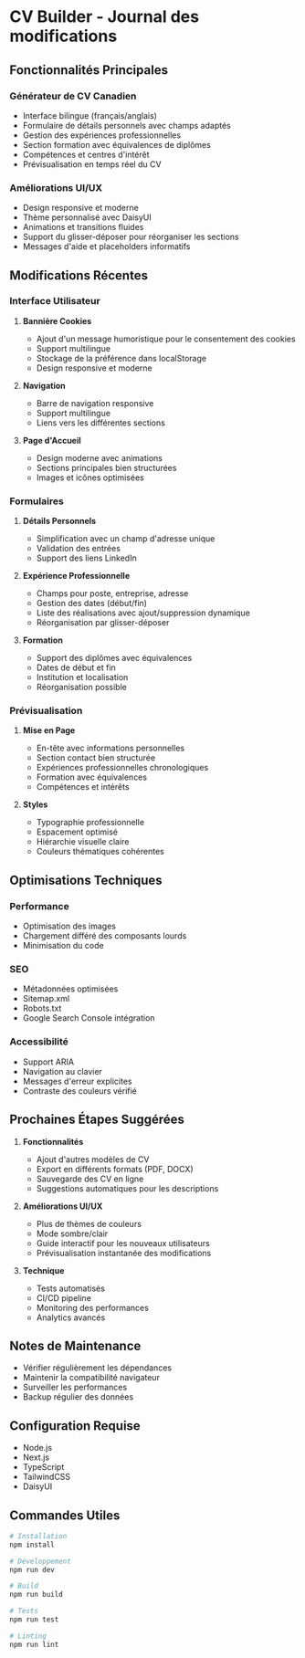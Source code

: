 # CV Builder - Journal des modifications

## Fonctionnalités Principales

### Générateur de CV Canadien
- Interface bilingue (français/anglais)
- Formulaire de détails personnels avec champs adaptés
- Gestion des expériences professionnelles
- Section formation avec équivalences de diplômes
- Compétences et centres d'intérêt
- Prévisualisation en temps réel du CV

### Améliorations UI/UX
- Design responsive et moderne
- Thème personnalisé avec DaisyUI
- Animations et transitions fluides
- Support du glisser-déposer pour réorganiser les sections
- Messages d'aide et placeholders informatifs

## Modifications Récentes

### Interface Utilisateur
1. **Bannière Cookies**
   - Ajout d'un message humoristique pour le consentement des cookies
   - Support multilingue
   - Stockage de la préférence dans localStorage
   - Design responsive et moderne

2. **Navigation**
   - Barre de navigation responsive
   - Support multilingue
   - Liens vers les différentes sections

3. **Page d'Accueil**
   - Design moderne avec animations
   - Sections principales bien structurées
   - Images et icônes optimisées

### Formulaires
1. **Détails Personnels**
   - Simplification avec un champ d'adresse unique
   - Validation des entrées
   - Support des liens LinkedIn

2. **Expérience Professionnelle**
   - Champs pour poste, entreprise, adresse
   - Gestion des dates (début/fin)
   - Liste des réalisations avec ajout/suppression dynamique
   - Réorganisation par glisser-déposer

3. **Formation**
   - Support des diplômes avec équivalences
   - Dates de début et fin
   - Institution et localisation
   - Réorganisation possible

### Prévisualisation
1. **Mise en Page**
   - En-tête avec informations personnelles
   - Section contact bien structurée
   - Expériences professionnelles chronologiques
   - Formation avec équivalences
   - Compétences et intérêts

2. **Styles**
   - Typographie professionnelle
   - Espacement optimisé
   - Hiérarchie visuelle claire
   - Couleurs thématiques cohérentes

## Optimisations Techniques

### Performance
- Optimisation des images
- Chargement différé des composants lourds
- Minimisation du code

### SEO
- Métadonnées optimisées
- Sitemap.xml
- Robots.txt
- Google Search Console intégration

### Accessibilité
- Support ARIA
- Navigation au clavier
- Messages d'erreur explicites
- Contraste des couleurs vérifié

## Prochaines Étapes Suggérées

1. **Fonctionnalités**
   - Ajout d'autres modèles de CV
   - Export en différents formats (PDF, DOCX)
   - Sauvegarde des CV en ligne
   - Suggestions automatiques pour les descriptions

2. **Améliorations UI/UX**
   - Plus de thèmes de couleurs
   - Mode sombre/clair
   - Guide interactif pour les nouveaux utilisateurs
   - Prévisualisation instantanée des modifications

3. **Technique**
   - Tests automatisés
   - CI/CD pipeline
   - Monitoring des performances
   - Analytics avancés

## Notes de Maintenance
- Vérifier régulièrement les dépendances
- Maintenir la compatibilité navigateur
- Surveiller les performances
- Backup régulier des données

## Configuration Requise
- Node.js
- Next.js
- TypeScript
- TailwindCSS
- DaisyUI

## Commandes Utiles
```bash
# Installation
npm install

# Développement
npm run dev

# Build
npm run build

# Tests
npm run test

# Linting
npm run lint
```
